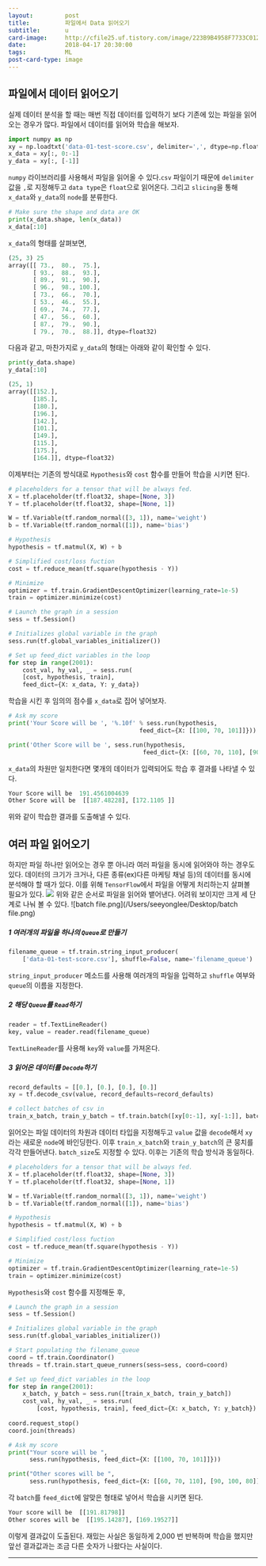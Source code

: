 ```yaml
---
layout:     	post
title:      	파일에서 Data 읽어오기
subtitle:   	u
card-image: 	http://cfile25.uf.tistory.com/image/223B9B4958F7733C012354
date:       	2018-04-17 20:30:00
tags:       	ML
post-card-type: image
---
```

## 파일에서 데이터 읽어오기

실제 데이터 분석을 할 때는 매번 직접 데이터를 입력하기 보다 기존에 있는 파일을 읽어오는 경우가 많다. 파일에서 데이터를 읽어와 학습을 해보자.

```python
import numpy as np
xy = np.loadtxt('data-01-test-score.csv', delimiter=',', dtype=np.float32)
x_data = xy[:, 0:-1]
y_data = xy[:, [-1]]
```
```numpy``` 라이브러리를 사용해서 파일을 읽어올 수 있다.```csv``` 파일이기 때문에 ```delimiter``` 값을 ```,```로 지정해두고 ```data type```은 ```float```으로 읽어온다. 그리고 ```slicing```을 통해 ```x_data```와 ```y_data```의 ```node```를 분류한다.
```python
# Make sure the shape and data are OK
print(x_data.shape, len(x_data))
x_data[:10]
```
```x_data```의 형태를 살펴보면,
```python
(25, 3) 25
array([[ 73.,  80.,  75.],
       [ 93.,  88.,  93.],
       [ 89.,  91.,  90.],
       [ 96.,  98., 100.],
       [ 73.,  66.,  70.],
       [ 53.,  46.,  55.],
       [ 69.,  74.,  77.],
       [ 47.,  56.,  60.],
       [ 87.,  79.,  90.],
       [ 79.,  70.,  88.]], dtype=float32)
```
다음과 같고, 마찬가지로 ```y_data```의 형태는 아래와 같이 확인할 수 있다.
```python
print(y_data.shape)
y_data[:10]
```
```python
(25, 1)
array([[152.],
       [185.],
       [180.],
       [196.],
       [142.],
       [101.],
       [149.],
       [115.],
       [175.],
       [164.]], dtype=float32)
```
이제부터는 기존의 방식대로 ```Hypothesis```와 ```cost``` 함수를 만들어 학습을 시키면 된다. 
```python
# placeholders for a tensor that will be always fed.
X = tf.placeholder(tf.float32, shape=[None, 3])
Y = tf.placeholder(tf.float32, shape=[None, 1])

W = tf.Variable(tf.random_normal([3, 1]), name='weight')
b = tf.Variable(tf.random_normal([1]), name='bias')

# Hypothesis
hypothesis = tf.matmul(X, W) + b

# Simplified cost/loss fuction
cost = tf.reduce_mean(tf.square(hypothesis - Y))

# Minimize
optimizer = tf.train.GradientDescentOptimizer(learning_rate=1e-5)
train = optimizer.minimize(cost)

# Launch the graph in a session
sess = tf.Session()

# Initializes global variable in the graph
sess.run(tf.global_variables_initializer())

# Set up feed_dict variables in the loop
for step in range(2001):
    cost_val, hy_val, _ = sess.run(
    [cost, hypothesis, train],
    feed_dict={X: x_data, Y: y_data})
```
학습을 시킨 후 임의의 점수를 ```x_data```로 집어 넣어보자.
```python
# Ask my score
print('Your Score will be ', '%.10f' % sess.run(hypothesis,
                                     feed_dict={X: [[100, 70, 101]]}))

print('Other Score will be ', sess.run(hypothesis,
                                      feed_dict={X: [[60, 70, 110], [90, 100, 80]]}))
```
```x_data```의 차원만 일치한다면 몇개의 데이터가 입력되어도 학습 후 결과를 나타낼 수 있다.
```python
Your Score will be  191.4561004639
Other Score will be  [[187.48228], [172.1105 ]]
```
위와 같이 학습한 결과를 도출해낼 수 있다.

## 여러 파일 읽어오기
하지만 파일 하나만 읽어오는 경우 뿐 아니라 여러 파일을 동시에 읽어와야 하는 경우도 있다. 데이터의 크기가 크거나, 다른 종류(ex)다른 마케팅 채널 등)의 데이터를 동시에 분석해야 할 때가 있다. 이를 위해 ```TensorFlow```에서 파일을 어떻게 처리하는지 살펴볼 필요가 있다.
![](http://cfile25.uf.tistory.com/image/223B9B4958F7733C012354)
위와 같은 순서로 파일을 읽어와 뱉어낸다. 어려워 보이지만 크게 세 단계로 나눠 볼 수 있다.
![batch file.png](/Users/seeyonglee/Desktop/batch file.png)
##### 1 여러개의 파일을 하나의 ```Queue```로 만들기
```python
filename_queue = tf.train.string_input_producer(
    ['data-01-test-score.csv'], shuffle=False, name='filename_queue')
```
```string_input_producer``` 메소드를 사용해 여러개의 파일을 입력하고 ```shuffle``` 여부와 ```queue```의 이름을 지정한다.
##### 2 해당 ```Queue```를 ```Read```하기
```python
reader = tf.TextLineReader()
key, value = reader.read(filename_queue)
```
```TextLineReader```를 사용해 ```key```와 ```value```를 가져온다.
##### 3 읽어온 데이터를 ```Decode```하기
```python
record_defaults = [[0.], [0.], [0.], [0.]]
xy = tf.decode_csv(value, record_defaults=record_defaults)

# collect batches of csv in
train_x_batch, train_y_batch = tf.train.batch([xy[0:-1], xy[-1:]], batch_size=10)
```
읽어오는 파일 데이터의 차원과 데이터 타입을 지정해두고 ```value``` 값을 ```decode```해서 ```xy```라는 새로운 ```node```에 바인딩한다. 이후 ```train_x_batch```와 ```train_y_batch```의 큰 뭉치를 각각 만들어낸다. ```batch_size```도 지정할 수 있다. 이후는 기존의 학습 방식과 동일하다.
```python
# placeholders for a tensor that will be always fed.
X = tf.placeholder(tf.float32, shape=[None, 3])
Y = tf.placeholder(tf.float32, shape=[None, 1])

W = tf.Variable(tf.random_normal([3, 1]), name='weight')
b = tf.Variable(tf.random_normal([1]), name='bias')

# Hypothesis
hypothesis = tf.matmul(X, W) + b

# Simplified cost/loss fuction
cost = tf.reduce_mean(tf.square(hypothesis - Y))

# Minimize
optimizer = tf.train.GradientDescentOptimizer(learning_rate=1e-5)
train = optimizer.minimize(cost)
```
```Hypothesis```와 ```cost``` 함수를 지정해둔 후,
```python
# Launch the graph in a session
sess = tf.Session()

# Initializes global variable in the graph
sess.run(tf.global_variables_initializer())

# Start populating the filename_queue
coord = tf.train.Coordinator()
threads = tf.train.start_queue_runners(sess=sess, coord=coord)

# Set up feed_dict variables in the loop
for step in range(2001):
    x_batch, y_batch = sess.run([train_x_batch, train_y_batch])
    cost_val, hy_val, _ = sess.run(
        [cost, hypothesis, train], feed_dict={X: x_batch, Y: y_batch})
    
coord.request_stop()
coord.join(threads)

# Ask my score
print("Your score will be ",
      sess.run(hypothesis, feed_dict={X: [[100, 70, 101]]}))

print("Other scores will be ",
      sess.run(hypothesis, feed_dict={X: [[60, 70, 110], [90, 100, 80]]}))
```
각 ```batch```를 ```feed_dict```에 알맞은 형태로 넣어서 학습을 시키면 된다.
```python
Your score will be  [[191.81798]]
Other scores will be  [[195.14287], [169.19527]]
```
이렇게 결과값이 도출된다. 재밌는 사실은 동일하게 2,000 번 반복하며 학습을 했지만 앞선 결과값과는 조금 다른 숫자가 나왔다는 사실이다.

---